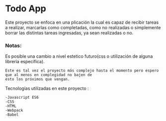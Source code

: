 # Todo App

Este proyecto se enfoca en una plicación la cual es capaz de recibir tareas a realizar, marcarlas como completadas, como no realizadas o simplemente borrar las distintas tareas ingresadas, ya sean realizadas o no.

### Notas:

Es posible una cambio a nivel estetico futuro(css o utilización de alguna librería específica).

```
Este es tal vez el proyecto más complejo hasta el momento pero espero que al menos en complegidad no bajen de 
esto los próximos que vengan.
```

Tecnologías utilizadas en este proyecto :

```
-Javascript ES6
-CSS
-HTML
-Webpack
-Babel
```
